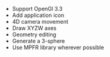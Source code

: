 * Support OpenGl 3.3
* Add application icon
* 4D camera movement
* Draw XYZW axes
* Geometry editing
* Generate a 3-sphere
* Use MPFR library wherever possible
